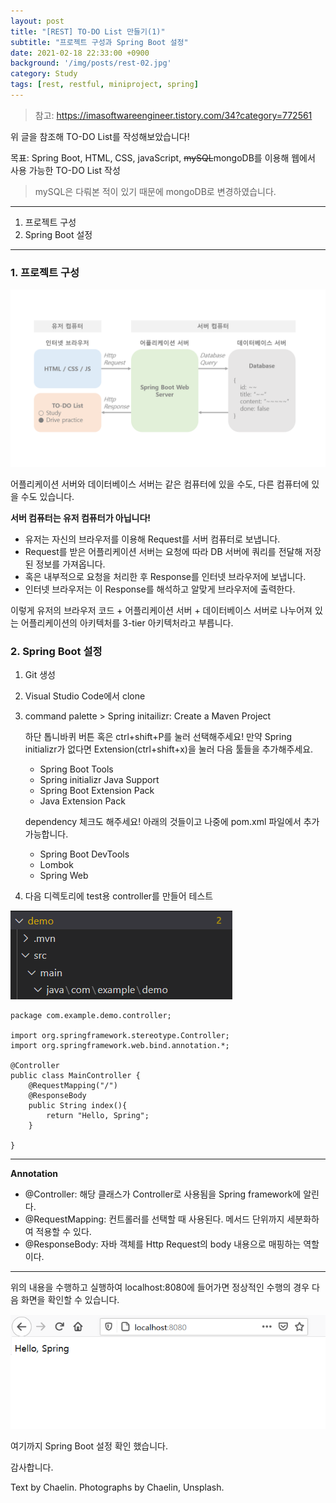 ```yaml
---
layout: post
title: "[REST] TO-DO List 만들기(1)"
subtitle: "프로젝트 구성과 Spring Boot 설정"
date: 2021-02-18 22:33:00 +0900
background: '/img/posts/rest-02.jpg'
category: Study
tags: [rest, restful, miniproject, spring]
---
```

> 참고: <a href="https://imasoftwareengineer.tistory.com/34?category=772561">https://imasoftwareengineer.tistory.com/34?category=772561</a>

위 글을 참조해 TO-DO List를 작성해보았습니다!

목표: Spring Boot, HTML, CSS, javaScript, ~~mySQL~~mongoDB를 이용해 웹에서 사용 가능한 TO-DO List 작성

> mySQL은 다뤄본 적이 있기 때문에 mongoDB로 변경하였습니다.
*****

1. 프로젝트 구성
2. Spring Boot 설정

*****

### 1. 프로젝트 구성
<img class="img-fluid" src="/img/posts/inPost/rest-02-01.png">

어플리케이션 서버와 데이터베이스 서버는 같은 컴퓨터에 있을 수도, 다른 컴퓨터에 있을 수도 있습니다.

**서버 컴퓨터는 유저 컴퓨터가 아닙니다!**
- 유저는 자신의 브라우저를 이용해 Request를 서버 컴퓨터로 보냅니다.
- Request를 받은 어플리케이션 서버는 요청에 따라 DB 서버에 쿼리를 전달해 저장된 정보를 가져옵니다.
- 혹은 내부적으로 요청을 처리한 후 Response를 인터넷 브라우저에 보냅니다. 
- 인터넷 브라우저는 이 Response를 해석하고 알맞게 브라우저에 출력한다.

이렇게 유저의 브라우저 코드 + 어플리케이션 서버 + 데이터베이스 서버로 나누어져 있는 어플리케이션의 아키텍처를 3-tier 아키텍처라고 부릅니다.

### 2. Spring Boot 설정
1. Git 생성
2. Visual Studio Code에서 clone 
3. command palette > Spring initailizr: Create a Maven Project

    하단 톱니바퀴 버튼 혹은 ctrl+shift+P를 눌러 선택해주세요!   만약 Spring initializr가 없다면 Extension(ctrl+shift+x)을 눌러 다음 툴들을 추가해주세요.

    * Spring Boot Tools
    * Spring initializr Java Support
    * Spring Boot Extension Pack
    * Java Extension Pack

    dependency 체크도 해주세요! 아래의 것들이고 나중에 pom.xml 파일에서 추가 가능합니다.

    * Spring Boot DevTools
    * Lombok
    * Spring Web

4. 다음 디렉토리에 test용 controller를 만들어 테스트
<img class="img-fluid" src="/img/posts/inPost/rest-02-03.png">

```
package com.example.demo.controller;

import org.springframework.stereotype.Controller;
import org.springframework.web.bind.annotation.*;

@Controller
public class MainController {
    @RequestMapping("/")
    @ResponseBody
    public String index(){
        return "Hello, Spring";
    }

}
```
*****
**Annotation**
- @Controller: 해당 클래스가 Controller로 사용됨을 Spring framework에 알린다.
- @RequestMapping: 컨트롤러를 선택할 때 사용된다. 메서드 단위까지 세분화하여 적용할 수 있다.
- @ResponseBody: 자바 객체를 Http Request의 body 내용으로 매핑하는 역할이다.

*****

위의 내용을 수행하고 실행하여 localhost:8080에 들어가면 정상적인 수행의 경우 다음 화면을 확인할 수 있습니다.

<img class="img-fluid" src="/img/posts/inPost/rest-02-02.png">

여기까지 Spring Boot 설정 확인 했습니다.

감사합니다.
<p class = "placeholder">Text by Chaelin. Photographs by Chaelin, Unsplash.</p>